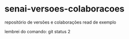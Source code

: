 # senai-versoes-colaboracoes
repositório de versões e colaborações
read de exemplo

lembrei do comando: git status 2

